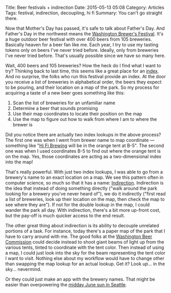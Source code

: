 Title: Beer festivals + indirection
Date: 2015-05-13 05:08
Category: Articles
Tags: festival, indirection, decoupling, hi fi
Summary: You can't go straight there.

Now that Mother's Day has passed, it's safe to talk about Father's Day. And Father's Day in the northwest means the [Washington Brewer's Festival](http://washingtonbeer.com/festivals/washington-brewers-festival.php). It's a huge outdoor beer festival with over 400 beers from 105 breweries. Basically heaven for a beer fan like me. Each year, I try to use my tasting tokens only on beers I've never tried before. Ideally, only from breweries I've never tried before. That's usually possible since we have so many here.

Wait, 400 beers and 105 breweries? How the heck do I find what I want to try? Thinking back to last time, this seems like a great place for an [index]({filename}/2015-bjcp-guidelines.md). And no surprise, the folks who run this festival provide an index. At the door you receive a list of breweries in alphabetical order, the beers they expect to be pouring, and their location on a map of the park. So my process for acquiring a taste of a new beer goes something like this:

1. Scan the list of breweries for an unfamiliar name
2. Determine a beer that sounds promising
3. Use their map coordinates to locate their position on the map
4. Use the map to figure out how to walk from where I am to where the brewer is

Did you notice there are actually two index lookups in the above process? The first one was when I went from brewer name to map coordinate &mdash; something like "[Hi Fi Brewing](http://www.hifibrewing.com) will be in the orange tent at B-5". The second one was when I used coordinates B-5 to find out where the orange tent is on the map. Yes, those coordinates are acting as a two-dimensional index into the map!

That's really powerful. With just two index lookups, I was able to go from a brewery's name to an exact location on a map. We see this pattern often in computer science, so much so that it has a name: [Indirection](http://en.wikipedia.org/wiki/Indirection). Indirection is the idea that instead of doing something directly ("walk around the park looking for a brewery you've never heard of"), we do it indirectly ("first read a list of breweries, look up their location on the map, then check the map to see where they are"). If not for the double lookup in the map, I could wander the park all day. With indirection, there's a bit more up-front cost, but the pay-off is much quicker access to the end result.

The other great thing about indirection is its ability to decouple unrelated portions of a task. For instance, today there's a paper map of the park that I have to carry around with me. The good folks at the [Washington Beer Commission](http://washingtonbeer.com/) could decide instead to shoot giant beams of light up from the various tents, tinted to coordinate with the tent color. Then instead of using a map, I could just look into the sky for the beam representing the tent color I want to visit. Nothing else about my workflow would have to change other than swapping the map lookup for an actual lookup. Get it? Look *up*... in the sky... nevermind.

Or they could just make an app with the brewery names. That might be easier than overpowering the [midday June sun in Seattle](https://www.flickr.com/photos/emma_daly/4425625426/).
